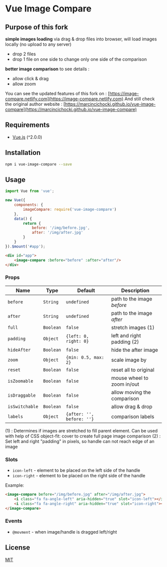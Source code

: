 # Vue Image Compare

## Purpose of this fork

**simple images loading** via drag & drop files into browser, will load images locally (no upload to any server)

* drop 2 files
* drop 1 file on one side to change only one side of the comparison

**better image comparison**  to see details :

* allow click & drag
* allow zoom

You can see the updated features of this fork on : [https://image-compare.netlify.com](https://image-compare.netlify.com)
And still check the original author website : [https://marcincichocki.github.io/vue-image-compare](https://marcincichocki.github.io/vue-image-compare)

## Requirements

* [Vue.js](http://vuejs.org/) (^2.0.0)

## Installation

```bash
npm i vue-image-compare --save
```

## Usage

```javascript
import Vue from 'vue';

new Vue({
    components: {
        imageCompare: require('vue-image-compare')
    },
    data() {
        return {
            before: '/img/before.jpg',
            after: '/img/after.jpg'
        }
    }
}).$mount('#app');
```

```html
<div id="app">
    <image-compare :before="before" :after="after"/>
</div>
```

### Props

| Name           | Type      | Default                   | Description                 |
| -------------- | --------- | ------------------------- | --------------------------- |
| `before`       | `String`  | `undefined`               | path to the image *before*  |
| `after`        | `String`  | `undefined`               | path to the image *after*   |
| `full`         | `Boolean` | `false`                   | stretch images (1)          |
| `padding`      | `Object`  | `{left: 0, right: 0}`     | left and right padding (2)  |
| `hideAfter`    | `Boolean` | `false`                   | hide the after image        |
| `zoom`         | `Object`  | `{min: 0.5, max: 2}`      | scale image by              |
| `reset`        | `Boolean` | `false`                   | reset all to original       |
| `isZoomable`   | `Boolean` | `false`                   | mouse wheel to zoom in/out  |
| `isDraggable`  | `Boolean` | `false`                   | allow moving the comparison |
| `isSwitchable` | `Boolean` | `false`                   | allow drag & drop           |
| `labels`       | `Object`  | `{after: '', before: ''}` | comparison labels           |

(1) : Determines if images are stretched to fill parent element. Can be used with help of CSS object-fit: cover to create full page image comparison
(2) : Set left and right "padding" in pixels, so handle can not reach edge of an image

### Slots

* `icon-left` - element to be placed on the left side of the handle
* `icon-right` - element to be placed on the right side of the handle

Example:

```html
<image-compare before="/img/before.jpg" after="/img/after.jpg">
    <i class="fa fa-angle-left" aria-hidden="true" slot="icon-left"></i>
    <i class="fa fa-angle-right" aria-hidden="true" slot="icon-right"></i>
</image-compare>
```

### Events

* `@movment` - when image/handle is dragged left/right

## License

[MIT](/LICENSE)
